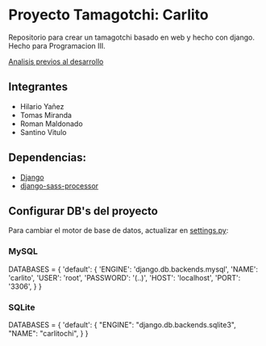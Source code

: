 # Proyecto Tamagotchi: Carlito
Repositorio para crear un tamagotchi basado en web y hecho con django. Hecho para Programacion III.

[Analisis previos al desarrollo](./analisis.md)

## Integrantes
- Hilario Yañez
- Tomas Miranda
- Roman Maldonado
- Santino Vitulo

## Dependencias:
- [Django](https://www.djangoproject.com/)
- [django-sass-processor](https://pypi.org/project/django-sass-processor/)

## Configurar DB's del proyecto

Para cambiar el motor de base de datos, actualizar en [settings.py](./carlito/settings.py):

### MySQL

DATABASES = {
    'default': {
        'ENGINE': 'django.db.backends.mysql',
        'NAME': 'carlito',
        'USER': 'root',
        'PASSWORD': '(..)',
        'HOST': 'localhost',
        'PORT': '3306',
    }
}

### SQLite

DATABASES = {
    'default': {
        "ENGINE": "django.db.backends.sqlite3",
        "NAME": "carlitochi",
    }
}